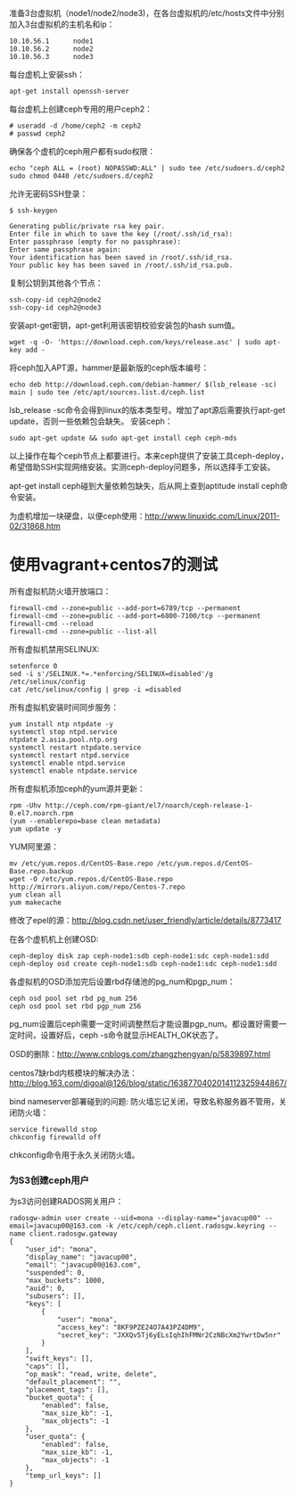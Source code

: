 准备3台虚拟机（node1/node2/node3)，在各台虚拟机的/etc/hosts文件中分别加入3台虚拟机的主机名和ip：
```
10.10.56.1      node1
10.10.56.2      node2
10.10.56.3      node3
```
每台虚机上安装ssh：
```
apt-get install openssh-server
```
每台虚机上创建ceph专用的用户ceph2：
```
# useradd -d /home/ceph2 -m ceph2
# passwd ceph2
```
确保各个虚机的ceph用户都有sudo权限：
```
echo "ceph ALL = (root) NOPASSWD:ALL" | sudo tee /etc/sudoers.d/ceph2
sudo chmod 0440 /etc/sudoers.d/ceph2
```
允许无密码SSH登录：
```
$ ssh-keygen

Generating public/private rsa key pair.
Enter file in which to save the key (/root/.ssh/id_rsa):
Enter passphrase (empty for no passphrase):
Enter same passphrase again:
Your identification has been saved in /root/.ssh/id_rsa.
Your public key has been saved in /root/.ssh/id_rsa.pub.
```
复制公钥到其他各个节点：
```
ssh-copy-id ceph2@node2
ssh-copy-id ceph2@node3
```

安装apt-get密钥，apt-get利用该密钥校验安装包的hash sum值。
```
wget -q -O- 'https://download.ceph.com/keys/release.asc' | sudo apt-key add -
```
将ceph加入APT源，hammer是最新版的ceph版本编号：
```
echo deb http://download.ceph.com/debian-hammer/ $(lsb_release -sc) main | sudo tee /etc/apt/sources.list.d/ceph.list
```
lsb_release -sc命令会得到linux的版本类型号。增加了apt源后需要执行apt-get update，否则一些依赖包会缺失。
安装ceph：
```
sudo apt-get update && sudo apt-get install ceph ceph-mds
```
以上操作在每个ceph节点上都要进行。本来ceph提供了安装工具ceph-deploy，希望借助SSH实现网络安装。实测ceph-deploy问题多，所以选择手工安装。

apt-get install ceph碰到大量依赖包缺失，后从网上查到aptitude install ceph命令安装。

为虚机增加一块硬盘，以便ceph使用：http://www.linuxidc.com/Linux/2011-02/31868.htm

# 使用vagrant+centos7的测试

所有虚拟机防火墙开放端口：
```
firewall-cmd --zone=public --add-port=6789/tcp --permanent
firewall-cmd --zone=public --add-port=6800-7100/tcp --permanent
firewall-cmd --reload
firewall-cmd --zone=public --list-all
```
所有虚拟机禁用SELINUX:
```
setenforce 0
sed -i s'/SELINUX.*=.*enforcing/SELINUX=disabled'/g /etc/selinux/config
cat /etc/selinux/config | grep -i =disabled
```
所有虚拟机安装时间同步服务：
```
yum install ntp ntpdate -y
systemctl stop ntpd.service
ntpdate 2.asia.pool.ntp.org
systemctl restart ntpdate.service
systemctl restart ntpd.service
systemctl enable ntpd.service
systemctl enable ntpdate.service
```
所有虚拟机添加ceph的yum源并更新：
```
rpm -Uhv http://ceph.com/rpm-giant/el7/noarch/ceph-release-1-0.el7.noarch.rpm
(yum --enablerepo=base clean metadata)
yum update -y
```

YUM阿里源：
```
mv /etc/yum.repos.d/CentOS-Base.repo /etc/yum.repos.d/CentOS-Base.repo.backup
wget -O /etc/yum.repos.d/CentOS-Base.repo http://mirrors.aliyun.com/repo/Centos-7.repo
yum clean all
yum makecache
```
修改了epel的源：http://blog.csdn.net/user_friendly/article/details/8773417

在各个虚机机上创建OSD:
```
ceph-deploy disk zap ceph-node1:sdb ceph-node1:sdc ceph-node1:sdd
ceph-deploy osd create ceph-node1:sdb ceph-node1:sdc ceph-node1:sdd
```
各虚拟机的OSD添加完后设置rbd存储池的pg_num和pgp_num：
```
ceph osd pool set rbd pg_num 256
ceph osd pool set rbd pgp_num 256
```
pg_num设置后ceph需要一定时间调整然后才能设置pgp_num。都设置好需要一定时间，设置好后，ceph -s命令就显示HEALTH_OK状态了。

OSD的删除：http://www.cnblogs.com/zhangzhengyan/p/5839897.html

centos7缺rbd内核模块的解决办法：http://blog.163.com/digoal@126/blog/static/1638770402014112325944867/

bind nameserver部署碰到的问题: 防火墙忘记关闭，导致名称服务器不管用，关闭防火墙：
```
service firewalld stop
chkconfig firewalld off 
```
chkconfig命令用于永久关闭防火墙。

### 为S3创建ceph用户
为s3访问创建RADOS网关用户：
```
radosgw-admin user create --uid=mona --display-name="javacup00" --email=javacup00@163.com -k /etc/ceph/ceph.client.radosgw.keyring --name client.radosgw.gateway
{
    "user_id": "mona",
    "display_name": "javacup00",
    "email": "javacup00@163.com",
    "suspended": 0,
    "max_buckets": 1000,
    "auid": 0,
    "subusers": [],
    "keys": [
        {
            "user": "mona",
            "access_key": "8KF9PZE24O7A43PZ4DM9",
            "secret_key": "JXXQv5Tj6yELsIqhIhFMNr2CzNBcXm2YwrtDw5nr"
        }
    ],
    "swift_keys": [],
    "caps": [],
    "op_mask": "read, write, delete",
    "default_placement": "",
    "placement_tags": [],
    "bucket_quota": {
        "enabled": false,
        "max_size_kb": -1,
        "max_objects": -1
    },
    "user_quota": {
        "enabled": false,
        "max_size_kb": -1,
        "max_objects": -1
    },
    "temp_url_keys": []
}
```